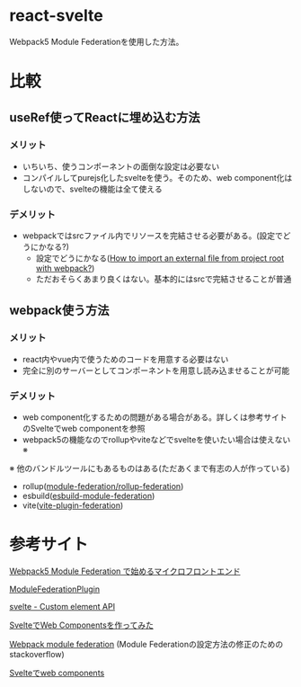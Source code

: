 # react-svelte

Webpack5 Module Federationを使用した方法。

# 比較

## useRef使ってReactに埋め込む方法
### メリット
- いちいち、使うコンポーネントの面倒な設定は必要ない
- コンパイルしてpurejs化したsvelteを使う。そのため、web component化はしないので、svelteの機能は全て使える
### デメリット
- webpackではsrcファイル内でリソースを完結させる必要がある。(設定でどうにかなる?)
  - 設定でどうにかなる([How to import an external file from project root with webpack?](https://pretagteam.com/question/how-to-import-an-external-file-from-project-root-with-webpack))
  - ただおそらくあまり良くはない。基本的にはsrcで完結させることが普通

## webpack使う方法
### メリット
- react内やvue内で使うためのコードを用意する必要はない
- 完全に別のサーバーとしてコンポーネントを用意し読み込ませることが可能
### デメリット
- web component化するための問題がある場合がある。詳しくは参考サイトのSvelteでweb componentを参照
- webpack5の機能なのでrollupやviteなどでsvelteを使いたい場合は使えない※

※ 他のバンドルツールにもあるものはある(ただあくまで有志の人が作っている)
- rollup([module-federation/rollup-federation](https://github.com/module-federation/rollup-federation))
- esbuild([esbuild-module-federation](https://www.npmjs.com/package/esbuild-module-federation))
- vite([vite-plugin-federation](https://www.npmjs.com/package/@originjs/vite-plugin-federation))

# 参考サイト

[Webpack5 Module Federation で始めるマイクロフロントエンド](https://zenn.dev/azukiazusa/articles/6686cb89ae13e5)

[ModuleFederationPlugin](https://webpack.js.org/plugins/module-federation-plugin/)

[svelte - Custom element API](https://svelte.dev/docs#Custom_element_API)

[SvelteでWeb Componentsを作ってみた](https://tech.actindi.net/2021/04/05/080000)

[Webpack module federation](https://stackoverflow.com/questions/68976213/webpack-module-federation)
(Module Federationの設定方法の修正のためのstackoverflow)

[Svelteでweb components](https://zenn.dev/miyanokomiya/scraps/1bf5b9c21d7564)